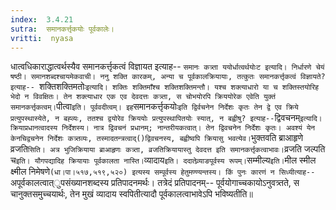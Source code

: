 ```yaml
---
index:  3.4.21
sutra:  समानकर्त्तृकयोः पूर्वकालेः।
vritti:  nyasa
---
```


धात्वधिकाराद्धात्वर्थस्यैव समानकर्त्तृकत्वं विज्ञायत इत्याह-- `समानः कत्र्ता ययोर्धात्वर्थयोःट इत्यादि। निर्धारणे चेयं षष्ठी। समानशब्दश्चायमेकवाची। ननु शक्ति कारकम्, अन्या च पूर्वकालक्रियायाः, तत्कुतः समानकर्त्तृकत्वं विज्ञायते? इत्याह-- `शक्तिशक्तिमतोः` इत्यादि। शक्तिः शक्तिमाँश्च शक्तिशक्तिमन्तौ। यश्च शक्त्याधारो या च शक्तिस्तयोरिह भेदो न विवक्षितः। तेन शक्त्याधार एक एव देवदत्तः कत्र्ता, स चोभयोरपि क्रिययोरेक एवेति युक्तं समानकर्त्तृकत्वम्। `पीत्वा` इति। पूर्ववदीत्वम्। इह `समानकर्त्तृकयोः` इति द्विर्वचनेन निर्देशः कृतः तेन द्वे एव क्रिये प्रत्युपस्थास्येते, न बह्व्यः, ततश्च द्वयोरेव क्रिययोः प्रत्युपस्थापितयोः स्यात्, न बह्वीषु? इत्याह-- `द्विवचनम्` इत्यादि। क्रियाप्रधानत्वादस्य निर्देशस्य। नात्र द्विवचनं प्रधानम्; नान्तरीयकत्वात्। तेन द्विवचनेन निर्देशः कृतः। अवश्यं येन केनचिद्वचनेन निर्देशः कत्र्तव्यः, तस्मादतन्त्रत्वाद्()द्विवचनस्य, बह्वीष्वपि क्रियासु भवत्येव।
`भुक्तवति ब्राआहृणे व्रजति` सिति। अत्र भुजिक्रियाया ब्राआहृणः कत्र्ता, व्रजतिक्रियायास्तु देवदत्त इति समानकर्त्तृकत्वाभावः। `व्रजति जल्पति च` इति। यौगपद्यादिह क्रियायाः पूर्वकालता नास्ति।
`व्यादाय` इति। ददातेव्र्याङपूर्वस्य रूपम्। `सम्मील्य` इति। `मील स्मील क्ष्मील निमेषणे` (धा।पा।५१७,५१९,५२०) इत्यस्य सम्पूर्वस्य हेतुमण्ण्यन्तस्य। किं पुनः कारणं न सिध्यीत्याह-- `अपूर्वकालत्वात्ुपसंख्यानशब्दस्य प्रतिपादनमर्थः। तत्रेदं प्रतिपादनम्-- पूर्वयोगाच्चकायोऽनुवत्र्तते, स चानुक्तसमुच्चयार्थः, तेन मुखं व्यादाय स्वपितीत्यादौ पूर्वकालत्वाभावेऽपि भविष्यतीति॥
